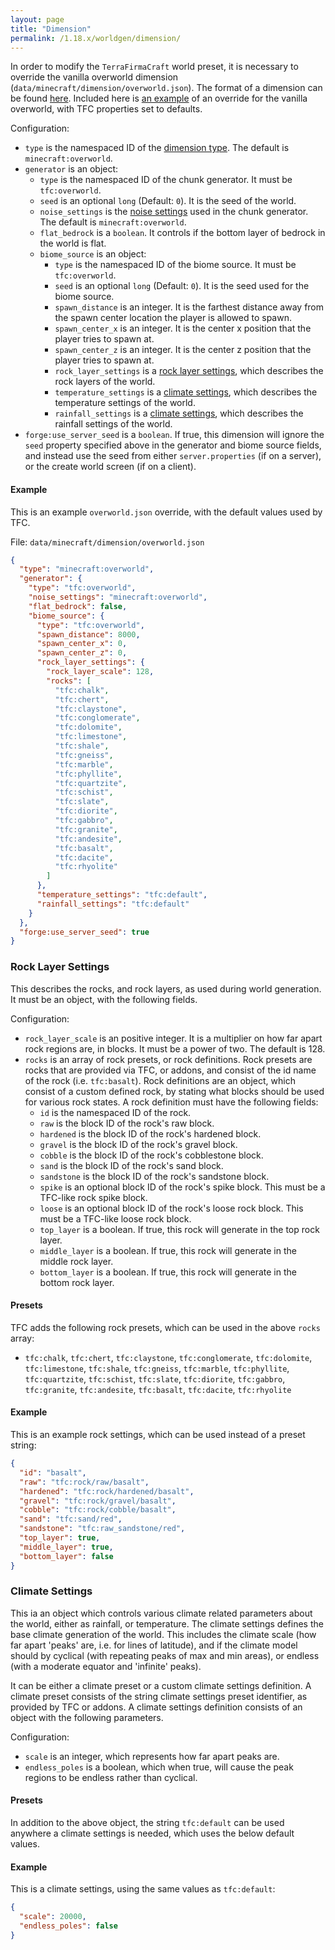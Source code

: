 ```yaml
---
layout: page
title: "Dimension"
permalink: /1.18.x/worldgen/dimension/
---
```


In order to modify the `TerraFirmaCraft` world preset, it is necessary to override the vanilla overworld dimension (`data/minecraft/dimension/overworld.json`). The format of a dimension can be found [here](https://minecraft.fandom.com/wiki/Custom_dimension#Dimension_syntax). Included here is [an example](#example) of an override for the vanilla overworld, with TFC properties set to defaults.

Configuration:

- `type` is the namespaced ID of the [dimension type](https://minecraft.fandom.com/wiki/Custom_dimension#Dimension_type). The default is `minecraft:overworld`.
- `generator` is an object:
    - `type` is the namespaced ID of the chunk generator. It must be `tfc:overworld`.
    - `seed` is an optional `long` (Default: `0`). It is the seed of the world.
    - `noise_settings` is the [noise settings](https://minecraft.fandom.com/wiki/Custom_world_generation#Noise_settings) used in the chunk generator. The default is `minecraft:overworld`.
    - `flat_bedrock` is a `boolean`. It controls if the bottom layer of bedrock in the world is flat.
    - `biome_source` is an object:
        - `type` is the namespaced ID of the biome source. It must be `tfc:overworld`.
        - `seed` is an optional `long` (Default: `0`). It is the seed used for the biome source.
        - `spawn_distance` is an integer. It is the farthest distance away from the spawn center location the player is allowed to spawn.
        - `spawn_center_x` is an integer. It is the center x position that the player tries to spawn at.
        - `spawn_center_z` is an integer. It is the center z position that the player tries to spawn at.
        - `rock_layer_settings` is a [rock layer settings](#rock-layer-settings), which describes the rock layers of the world.
        - `temperature_settings` is a [climate settings](#climate-settings), which describes the temperature settings of the world.
        - `rainfall_settings` is a [climate settings](#climate-settings), which describes the rainfall settings of the world.
- `forge:use_server_seed` is a `boolean`. If true, this dimension will ignore the `seed` property specified above in the generator and biome source fields, and instead use the seed from either `server.properties` (if on a server), or the create world screen (if on a client).


#### Example

This is an example `overworld.json` override, with the default values used by TFC.

File: `data/minecraft/dimension/overworld.json`
```json
{
  "type": "minecraft:overworld",
  "generator": {
    "type": "tfc:overworld",
    "noise_settings": "minecraft:overworld",
    "flat_bedrock": false,
    "biome_source": {
      "type": "tfc:overworld",
      "spawn_distance": 8000,
      "spawn_center_x": 0,
      "spawn_center_z": 0,
      "rock_layer_settings": {
        "rock_layer_scale": 128,
        "rocks": [
          "tfc:chalk",
          "tfc:chert",
          "tfc:claystone",
          "tfc:conglomerate",
          "tfc:dolomite",
          "tfc:limestone",
          "tfc:shale",
          "tfc:gneiss",
          "tfc:marble",
          "tfc:phyllite",
          "tfc:quartzite",
          "tfc:schist",
          "tfc:slate",
          "tfc:diorite",
          "tfc:gabbro",
          "tfc:granite",
          "tfc:andesite",
          "tfc:basalt",
          "tfc:dacite",
          "tfc:rhyolite"
        ]
      },
      "temperature_settings": "tfc:default",
      "rainfall_settings": "tfc:default"
    }
  },
  "forge:use_server_seed": true
}
```

### Rock Layer Settings

This describes the rocks, and rock layers, as used during world generation. It must be an object, with the following fields.

Configuration:

- `rock_layer_scale` is an positive integer. It is a multiplier on how far apart rock regions are, in blocks. It must be a power of two. The default is 128.
- `rocks` is an array of rock presets, or rock definitions. Rock presets are rocks that are provided via TFC, or addons, and consist of the id name of the rock (i.e. `tfc:basalt`). Rock definitions are an object, which consist of a custom defined rock, by stating what blocks should be used for various rock states. A rock definition must have the following fields:
    - `id` is the namespaced ID of the rock.
    - `raw` is the block ID of the rock's raw block.
    - `hardened` is the block ID of the rock's hardened block.
    - `gravel` is the block ID of the rock's gravel block.
    - `cobble` is the block ID of the rock's cobblestone block.
    - `sand` is the block ID of the rock's sand block.
    - `sandstone` is the block ID of the rock's sandstone block.
    - `spike` is an optional block ID of the rock's spike block. This must be a TFC-like rock spike block.
    - `loose` is an optional block ID of the rock's loose rock block. This must be a TFC-like loose rock block.
    - `top_layer` is a boolean. If true, this rock will generate in the top rock layer.
    - `middle_layer` is a boolean. If true, this rock will generate in the middle rock layer.
    - `bottom_layer` is a boolean. If true, this rock will generate in the bottom rock layer.

#### Presets

TFC adds the following rock presets, which can be used in the above `rocks` array:

- `tfc:chalk`, `tfc:chert`, `tfc:claystone`, `tfc:conglomerate`, `tfc:dolomite`, `tfc:limestone`, `tfc:shale`, `tfc:gneiss`, `tfc:marble`, `tfc:phyllite`, `tfc:quartzite`, `tfc:schist`, `tfc:slate`, `tfc:diorite`, `tfc:gabbro`, `tfc:granite`, `tfc:andesite`, `tfc:basalt`, `tfc:dacite`, `tfc:rhyolite`

#### Example

This is an example rock settings, which can be used instead of a preset string:

```json
{
  "id": "basalt",
  "raw": "tfc:rock/raw/basalt",
  "hardened": "tfc:rock/hardened/basalt",
  "gravel": "tfc:rock/gravel/basalt",
  "cobble": "tfc:rock/cobble/basalt",
  "sand": "tfc:sand/red",
  "sandstone": "tfc:raw_sandstone/red",
  "top_layer": true,
  "middle_layer": true,
  "bottom_layer": false
}
```

### Climate Settings

This ia an object which controls various climate related parameters about the world, either as rainfall, or temperature. The climate settings defines the base climate generation of the world. This includes the climate scale (how far apart 'peaks' are, i.e. for lines of latitude), and if the climate model should by cyclical (with repeating peaks of max and min areas), or endless (with a moderate equator and 'infinite' peaks).

It can be either a climate preset or a custom climate settings definition. A climate preset consists of the string climate settings preset identifier, as provided by TFC or addons. A climate settings definition consists of an object with the following parameters.

Configuration:

- `scale` is an integer, which represents how far apart peaks are.
- `endless_poles` is a boolean, which when true, will cause the peak regions to be endless rather than cyclical.

#### Presets

In addition to the above object, the string `tfc:default` can be used anywhere a climate settings is needed, which uses the below default values.


#### Example

This is a climate settings, using the same values as `tfc:default`:

```json
{
  "scale": 20000,
  "endless_poles": false
}
```
